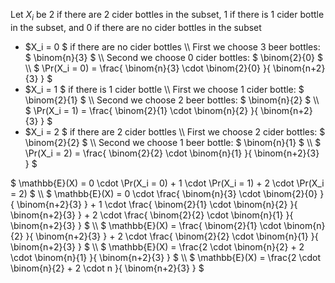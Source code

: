 Let $X_i$ be 2 if there are 2 cider bottles in the subset, 1 if there is 1 cider bottle in the subset, and 0 if there are no cider bottles in the subset
<ul>
<li> $X_i = 0 $ if there are no cider bottles \\
	      First we choose 3 beer bottles: $ \binom{n}{3} $ \\
	      Second we choose 0 cider bottles: $ \binom{2}{0} $ \\
	      $ \Pr(X_i = 0) = \frac{ \binom{n}{3} \cdot \binom{2}{0} }{ \binom{n+2}{3} } $
	<li> $X_i = 1 $ if there is 1 cider bottle \\
	      First we choose 1 cider bottle: $ \binom{2}{1} $ \\
	      Second we choose 2 beer bottles: $ \binom{n}{2} $ \\
	      $ \Pr(X_i = 1) = \frac{ \binom{2}{1} \cdot \binom{n}{2} }{ \binom{n+2}{3} } $
	<li> $X_i = 2 $ if there are 2 cider bottles \\
	      First we choose 2 cider bottles: $ \binom{2}{2} $ \\
	      Second we choose 1 beer bottle: $ \binom{n}{1} $ \\
	      $ \Pr(X_i = 2) = \frac{ \binom{2}{2} \cdot \binom{n}{1} }{ \binom{n+2}{3} } $
</ul>
$ \mathbb{E}(X) = 0 \cdot \Pr(X_i = 0) + 1 \cdot \Pr(X_i = 1) + 2 \cdot \Pr(X_i = 2) $ \\
$ \mathbb{E}(X) = 0 \cdot \frac{ \binom{n}{3} \cdot \binom{2}{0} }{ \binom{n+2}{3} } + 1 \cdot \frac{ \binom{2}{1} \cdot \binom{n}{2} }{ \binom{n+2}{3} } + 2 \cdot \frac{ \binom{2}{2} \cdot \binom{n}{1} }{ \binom{n+2}{3} } $ \\
$ \mathbb{E}(X) = \frac{ \binom{2}{1} \cdot \binom{n}{2} }{ \binom{n+2}{3} } + 2 \cdot \frac{ \binom{2}{2} \cdot \binom{n}{1} }{ \binom{n+2}{3} } $ \\
$ \mathbb{E}(X) = \frac{2 \cdot \binom{n}{2} + 2 \cdot \binom{n}{1} }{ \binom{n+2}{3} } $ \\
$ \mathbb{E}(X) = \frac{2 \cdot \binom{n}{2} + 2 \cdot n }{ \binom{n+2}{3} } $
